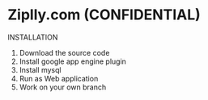 Ziplly.com (CONFIDENTIAL)
======

INSTALLATION

1. Download the source code
2. Install google app engine plugin
3. Install mysql
4. Run as Web application
5. Work on your own branch
